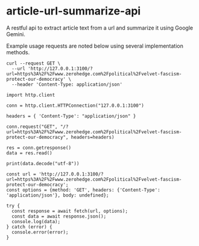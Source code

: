# article-url-summarize-api

A restful api to extract article text from a url and summarize it using Google Gemini.

Example usage requests are noted below using several implementation methods.

```
curl --request GET \
  --url 'http://127.0.0.1:3100/?url=https%3A%2F%2Fwww.zerohedge.com%2Fpolitical%2Fvelvet-fascism-protect-our-democracy' \
  --header 'Content-Type: application/json'
```

```
import http.client

conn = http.client.HTTPConnection("127.0.0.1:3100")

headers = { 'Content-Type': "application/json" }

conn.request("GET", "/?url=https%3A%2F%2Fwww.zerohedge.com%2Fpolitical%2Fvelvet-fascism-protect-our-democracy", headers=headers)

res = conn.getresponse()
data = res.read()

print(data.decode("utf-8"))
```

```
const url = 'http://127.0.0.1:3100/?url=https%3A%2F%2Fwww.zerohedge.com%2Fpolitical%2Fvelvet-fascism-protect-our-democracy';
const options = {method: 'GET', headers: {'Content-Type': 'application/json'}, body: undefined};

try {
  const response = await fetch(url, options);
  const data = await response.json();
  console.log(data);
} catch (error) {
  console.error(error);
}
```
